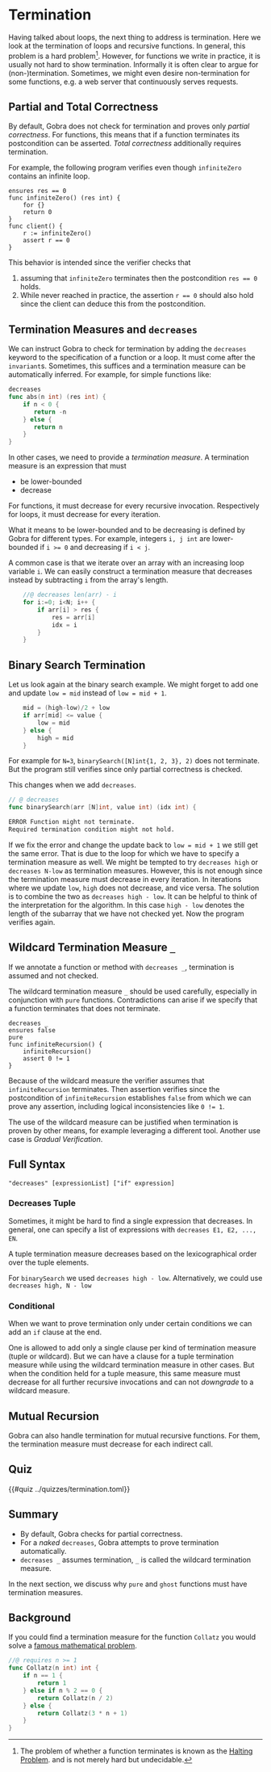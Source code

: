# Termination

Having talked about loops, the next thing to address is termination.
Here we look at the termination of loops and recursive functions.
In general, this problem is a hard problem[^1].
However, for functions we write in practice, it is usually not hard to show termination.
Informally it is often clear to argue for (non-)termination.
Sometimes, we might even desire non-termination for some functions,
e.g. a web server that continuously serves requests.


## Partial and Total Correctness

By default, Gobra does not check for termination and proves only *partial correctness*.
For functions, this means that if a function terminates its postcondition can be asserted.
*Total correctness* additionally requires termination.

For example, the following program verifies even though `infiniteZero` contains an infinite loop.
```gobra
ensures res == 0
func infiniteZero() (res int) {
    for {}
    return 0
}
func client() {
    r := infiniteZero()
    assert r == 0
}
```
This behavior is intended since the verifier checks that
1. assuming that `infiniteZero` terminates then the postcondition `res == 0` holds.
2. While never reached in practice, the assertion `r == 0` should also hold since the client can deduce this from the postcondition.

## Termination Measures and `decreases`
We can instruct Gobra to check for termination by adding the `decreases` keyword to the specification of a function or a loop. It must come after the `invariant`s.
Sometimes, this suffices and a termination measure can be automatically inferred.
For example, for simple functions like:
``` go
decreases
func abs(n int) (res int) {
    if n < 0 {
       return -n 
    } else {
       return n
    }
}
```

In other cases, we need to provide a *termination measure*.
A termination measure is an expression that must
- be lower-bounded
- decrease

For functions, it must decrease for every recursive invocation.
Respectively for loops, it must decrease for every iteration.

What it means to be lower-bounded and to be decreasing is defined by Gobra for different types.
For example, integers `i, j int` are lower-bounded if `i >= 0` and decreasing if `i < j`.

A common case is that we iterate over an array with an increasing loop variable `i`.
We can easily construct a termination measure that decreases instead by subtracting `i` from the array's length.
``` go
	//@ decreases len(arr) - i
	for i:=0; i<N; i++ {
		if arr[i] > res {
			res = arr[i]
			idx = i
		}
	}
```

## Binary Search Termination
Let us look again at the binary search example.
We might forget to add one and update `low = mid` instead of `low = mid + 1`.
``` go
    mid = (high-low)/2 + low
    if arr[mid] <= value {
        low = mid
    } else {
        high = mid
    }
```
For example for `N=3`, `binarySearch([N]int{1, 2, 3}, 2)` does not terminate.
But the program still verifies since only partial correctness is checked.
<!-- 
	arr := [N]int{1, 2, 3}
	i := binarySearch(arr, 2)
low mid high
 0 1 3
 1 1 2
    -->
This changes when we add `decreases`.
``` go
// @ decreases
func binarySearch(arr [N]int, value int) (idx int) {
```
``` sh
ERROR Function might not terminate. 
Required termination condition might not hold.
```
If we fix the error and change the update back to `low = mid + 1` we still get the same error.
That is due to the loop for which we have to specify a termination measure as well.
We might be tempted to try `decreases high` or `decreases N-low` as termination measures.
However, this is not enough since the termination measure must decrease in every iteration. In iterations where we update `low`, `high` does not decrease, and vice versa.
The solution is to combine the two as `decreases high - low`.
It can be helpful to think of the interpretation for the algorithm.
In this case `high - low` denotes the length of the subarray that we have not checked yet.
Now the program verifies again.


## Wildcard Termination Measure `_`
If we annotate a function or method with `decreases _`, termination is assumed and not checked.

The wildcard termination measure `_` should be used carefully, especially in conjunction with `pure` functions.
Contradictions can arise if we specify that a function terminates that does not terminate.

``` gobra
decreases _
ensures false
pure
func infiniteRecursion() {
	infiniteRecursion()
	assert 0 != 1
}
```
Because of the wildcard measure the verifier assumes that `infiniteRecursion` terminates.
Then assertion verifies since the postcondition of `infiniteRecursion` establishes `false` from which we can prove any assertion, including logical inconsistencies like `0 != 1`.


The use of the wildcard measure can be justified when termination is proven by other means, for example leveraging a different tool.
Another use case is *Gradual Verification*.

## Full Syntax
`"decreases" [expressionList] ["if" expression]`

### Decreases Tuple
Sometimes, it might be hard to find a single expression that decreases.
In general, one can specify a list of expressions with
`decreases E1, E2, ..., EN`.

A tuple termination measure decreases based on the lexicographical order over the tuple elements.

For `binarySearch` we used `decreases high - low`.
Alternatively, we could use `decreases high, N - low`

### Conditional 
When we want to prove termination only under certain conditions we can add an `if` clause at the end.

One is allowed to add only a single clause per kind of termination measure (tuple or wildcard).
But we can have a clause for a tuple termination measure while using the wildcard termination measure in other cases.
But when the condition held for a tuple measure, this same measure must decrease for all further recursive invocations and can not *downgrade* to a wildcard measure.

## Mutual Recursion
Gobra can also handle termination for mutual recursive functions.
For them, the termination measure must decrease for each indirect call.


## Quiz

{{#quiz ../quizzes/termination.toml}}

## Summary
- By default, Gobra checks for partial correctness.
- For a *naked* `decreases`, Gobra attempts to prove termination automatically.
- `decreases _` assumes termination, `_` is called the wildcard termination measure.

In the next section, we discuss why `pure` and `ghost` functions must have termination measures.

## Background
If you could find a termination measure for the function `Collatz` you would solve a
[famous mathematical problem](https://en.wikipedia.org/wiki/Collatz_conjecture).
``` go
//@ requires n >= 1
func Collatz(n int) int {
    if n == 1 {
        return 1
    } else if n % 2 == 0 {
        return Collatz(n / 2)
    } else {
        return Collatz(3 * n + 1)
    }
}
```

[^1]: The problem of whether a function terminates is known as the
[Halting Problem](https://en.wikipedia.org/wiki/Halting_problem).
and is not merely hard but undecidable.
